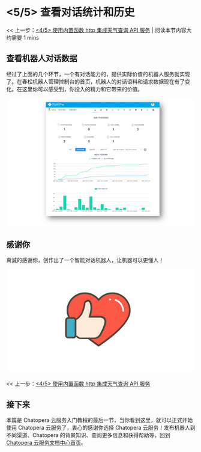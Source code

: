 # <5/5> 查看对话统计和历史

<< 上一步：[<4/5> 使用内置函数 http 集成天气查询 API 服务](4-request-weather-info.md) | <i class="glyphicon glyphicon-time"></i>阅读本节内容大约需要 1 mins

## 查看机器人对话数据

经过了上面的几个环节，一个有对话能力的，提供实际价值的机器人服务就实现了。在春松机器人管理控制台的首页，机器人的对话语料和请求数据现在有了变化。在这里你可以感受到，你投入的精力和它带来的价值。

<img width="800" src="../../../images/products/platform/screenshot-20210914-080228.png"/>

## 感谢你

真诚的感谢你，创作出了一个智能对话机器人，让机器可以更懂人！

<img width="800" src="../../../images/products/platform/love-20210914-114743.png"/>

<< 上一步：[<4/5> 使用内置函数 http 集成天气查询 API 服务](4-request-weather-info.md)

## 接下来

本篇是 Chatopera 云服务入门教程的最后一节，当你看到这里，就可以正式开始使用 Chatopera 云服务了，衷心的感谢你选择 Chatopera 云服务！发布机器人到不同渠道、Chatopera 的背景知识、查阅更多信息和获得帮助等，回到 [Chatopera 云服务文档中心首页](/products/chatbot-platform/index.html)。
